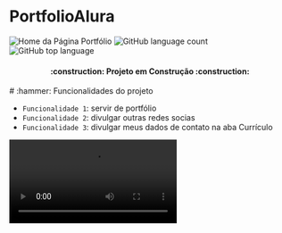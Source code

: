 # PortfolioAlura
![Home da Página Portfólio](https://user-images.githubusercontent.com/63820646/234153852-2c1b73b4-8607-4de1-a365-b2873e851721.png)
![GitHub language count](https://img.shields.io/github/languages/count/Rafael-a11y/PortfolioAlura?style=for-the-badge)
![GitHub top language](https://img.shields.io/github/languages/top/Rafael-a11y/PortfolioAlura?style=for-the-badge)
<h4 align="center">
    :construction: Projeto em Construção :construction:
</h4>
# :hammer: Funcionalidades do projeto

- `Funcionalidade 1`: servir de portfólio
- `Funcionalidade 2`: divulgar outras redes socias
- `Funcionalidade 3`: divulgar meus dados de contato na aba Currículo

![Demosntração do pórtfólio](https://user-images.githubusercontent.com/63820646/234162382-d40316a0-dd02-4783-a6b5-ec90c14ba9d6.mp4)

